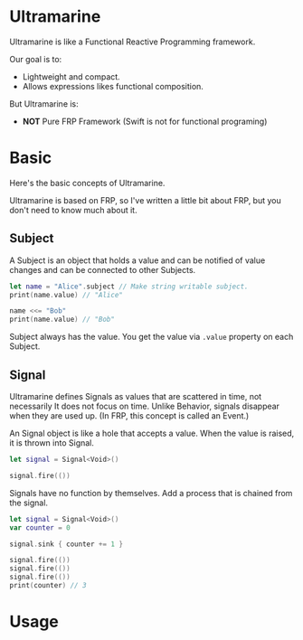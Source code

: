 # Ultramarine

Ultramarine is like a Functional Reactive Programming framework.

Our goal is to:

- Lightweight and compact.
- Allows expressions likes functional composition.

But Ultramarine is:

- **NOT** Pure FRP Framework (Swift is not for functional programing)

# Basic

Here's the basic concepts of Ultramarine.

Ultramarine is based on FRP, so I've written a little bit about FRP, but you don't need to know much about it.

## Subject

A Subject is an object that holds a value and can be notified of value changes and can be connected to other Subjects.

```swift
let name = "Alice".subject // Make string writable subject.
print(name.value) // "Alice"

name <<= "Bob"
print(name.value) // "Bob"
```

Subject always has the value. You get the value via `.value` property on each Subject.

## Signal

Ultramarine defines Signals as values that are scattered in time, not necessarily It does not focus on time.
Unlike Behavior, signals disappear when they are used up.
(In FRP, this concept is called an Event.)

An Signal object is like a hole that accepts a value. When the value is raised, it is thrown into Signal.

```swift
let signal = Signal<Void>()

signal.fire(())
```

Signals have no function by themselves. Add a process that is chained from the signal.

```swift
let signal = Signal<Void>()
var counter = 0

signal.sink { counter += 1 }

signal.fire(())
signal.fire(())
signal.fire(())
print(counter) // 3
```

# Usage
